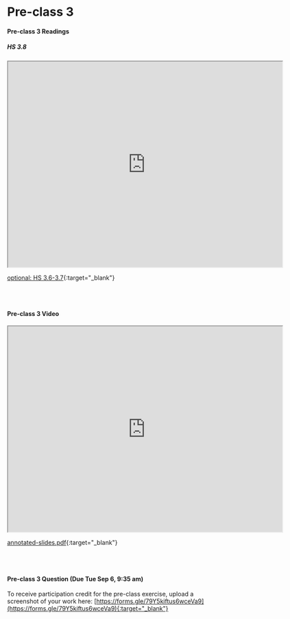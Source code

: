 # Pre-class 3

#### Pre-class 3 Readings

##### HS 3.8
<iframe src="https://drive.google.com/file/d/10__6iJTnJxSbL3BqF7gyW67z-XDoyPB1/preview" width="640" height="480" allowfullscreen>
</iframe>


[optional: HS 3.6-3.7](https://drive.google.com/file/d/1fTGV4ge_-SAhr5-wN8oGzANn8_CC6_PK/view?usp=sharing){:target="_blank"}

<br>
<br>

#### Pre-class 3 Video

<iframe src="https://drive.google.com/file/d/1YJOqHl2T4SPofYXPCGGZCrLrzcEm-eSy/preview" width="640" height="480" allowfullscreen>
</iframe>

[annotated-slides.pdf](https://drive.google.com/file/d/1ZFLRKZtHk_EMB_0_cmobQ6xDIaD0ClPR/view?usp=sharing){:target="_blank"}

<br>
<br>

#### Pre-class 3 Question (Due Tue Sep 6, 9:35 am)

To receive participation credit for the pre-class exercise, upload a screenshot of your work here:
[https://forms.gle/79Y5kiftus6wceVa9](https://forms.gle/79Y5kiftus6wceVa9){:target="_blank"}

<br>




